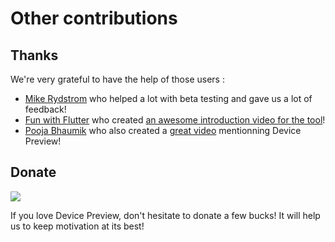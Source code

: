 # Other contributions

## Thanks

We're very grateful to have the help of those users :

* [Mike Rydstrom](https://rydmike.com/) who helped a lot with beta testing and gave us a lot of feedback!
* [Fun with Flutter](https://www.youtube.com/c/FunwithFlutter/) who created [an awesome introduction video for the tool](https://www.youtube.com/watch?v=ObD6Jgvc71k)!
* [Pooja Bhaumik](https://twitter.com/pblead26) who also created a [great video]((https://www.youtube.com/watch?v=0B0cSbKSThI)) mentionning Device Preview!

## Donate

<p>
  <a href="https://www.buymeacoffee.com/aloisdeniel">
    <img src="https://img.shields.io/badge/$-donate-ff69b4.svg?maxAge=2592000&amp;style=flat">
  </a>
</p>

If you love Device Preview, don't hesitate to donate a few bucks! It will help us to keep motivation at its best!